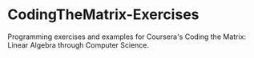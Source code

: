 CodingTheMatrix-Exercises
=========================

Programming exercises and examples for Coursera's Coding the Matrix: Linear Algebra through Computer Science.
